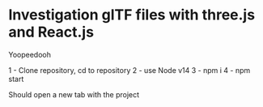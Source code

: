 # Investigation glTF files with three.js and React.js

Yoopeedooh

1 - Clone repository, cd to repository
2 - use Node v14
3 - npm i
4 - npm start

Should open a new tab with the project

